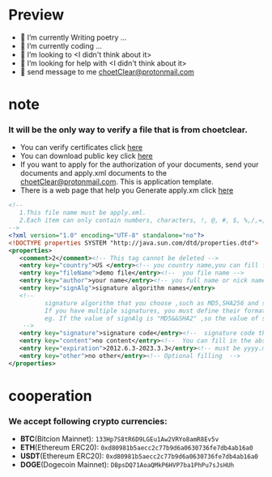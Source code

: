 # Preview
- 🔭 I’m currently Writing poetry ...
- 🌱 I’m currently coding ...
- 👯 I’m looking to  <I didn't think about it>
- 🤔 I’m looking for help with  <I didn't think about it>
- 💬 send message to me  choetClear@protonmail.com


# note
### It will be the only way to verify  a file that is from choetclear.
- You can verify certificates click <a href="https://choetclear.github.io/ver1.html">here</a>
- You can download public key click  <a href="https://github.com/choetClear/choetClear/blob/main/publicKey.txt">here</a>
- If you want to apply for the authorization of your documents, send your documents and apply.xml documents to the choetClear@protonmail.com. This is application template.
- There is a web page that help you Generate apply.xm click <a href="https://choetclear.github.io/applyXml.html">here</a>
 ```xml
<!--
    1.This file name must be apply.xml.
    2.Each item can only contain numbers, characters, !, @, #, $, %,/,=,*,+,-, ?, .,blank space,comma.
-->
<?xml version="1.0" encoding="UTF-8" standalone="no"?>
<!DOCTYPE properties SYSTEM "http://java.sun.com/dtd/properties.dtd">
<properties>
    <comment>2</comment><!-- This tag cannot be deleted -->
    <entry key="country">US </entry><!-- you country name,you can fill full name -->
    <entry key="fileName">demo file</entry><!--  you file name -->
    <entry key="author">your name</entry><!-- you full name or nick name -->
    <entry key="signAlg">signature algorithm names</entry>
    <!-- 
           signature algorithm that you choose ,such as MD5,SHA256 and so on.
           If you have multiple signatures, you must define their format.You can use any format.
           eg. If the value of signAlg is "MD5&&SHA2" ,so the value of signature must be <MD5 code>&&<sha2 code>.
     -->
    <entry key="signature">signature code</entry><!--  signature code that you calculated.  -->
    <entry key="content">no content</entry><!--  You can fill in the abstract of your document. You may fill in after encoding with base64 -->
    <entry key="expiration">2012.6.3-2023.3.3</entry><!-- must be yyyy.mm.dd-yyyy.mm.dd  -->
    <entry key="other">no other</entry><!-- Optional filling  -->
</properties>
```

# cooperation
###  We accept following crypto currencies:
- **BTC**(Bitcion Mainnet): `133Hp7S8tR6D9LGEu1Aw2VRYo8amR8Ev5v`
- **ETH**(Ethereum ERC20): `0xd80981b5aecc2c77b9d6a0630736fe7db4ab16a0`
- **USDT**(Ethereum ERC20): `0xd80981b5aecc2c77b9d6a0630736fe7db4ab16a0`
- **DOGE**(Dogecoin Mainnet): `DBpsDQ71AoaQMkP6HVP7ba1PhPu7sJsHUh`
 
